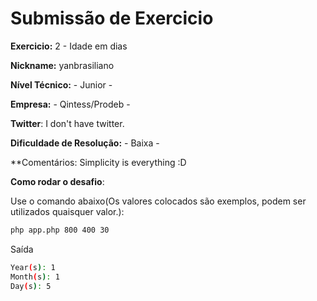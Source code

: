 # Submissão de Exercicio

**Exercicio:** 2 - Idade em dias

**Nickname:** yanbrasiliano

**Nível Técnico:** - Junior -

**Empresa:** - Qintess/Prodeb -

**Twitter**: I don't have twitter.

**Dificuldade de Resolução:** - Baixa -

**Comentários: Simplicity is everything :D

**Como rodar o desafio**:

Use o comando abaixo(Os valores colocados são exemplos, podem ser utilizados quaisquer valor.):

```bash
php app.php 800 400 30
```

Saída

```bash
Year(s): 1
Month(s): 1
Day(s): 5
```
